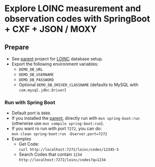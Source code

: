 # Explore LOINC measurement and observation codes with SpringBoot + CXF + JSON / MOXY
## Prepare
* See [parent](https://github.com/sfogo/rest-ways) project for [LOINC](https://loinc.org) database setup.
* Export the following environment variables:
  * `DEMO_DB_URL`
  * `DEMO_DB_USERNAME`
  * `DEMO_DB_PASSWORD`
  * Optional `DEMO_DB_DRIVER_CLASSNAME` (defaults to MySQL with `com.mysql.jdbc.Driver`)

### Run with Spring Boot
* Default port is `8080`.
* If you installed the [parent](https://github.com/sfogo/rest-ways), directly run with `mvn spring-boot:run` (otherwise use `mvn compile spring-boot:run`).
* If you want ro run with port `7272`, you can do:  
`mvn clean spring-boot:run -Dserver.port=7272`
* Examples  
  * Get Code:  
`curl http://localhost:7272/loinc/codes/12345-5`  
  * Search Codes that contain `1234`  
`http://localhost:7272/loinc/codes?q=1234`
